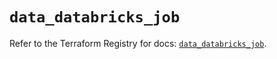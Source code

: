 # `data_databricks_job`

Refer to the Terraform Registry for docs: [`data_databricks_job`](https://registry.terraform.io/providers/databricks/databricks/1.41.0/docs/data-sources/job).
